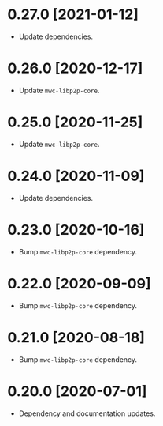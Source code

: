 # 0.27.0 [2021-01-12]

- Update dependencies.

# 0.26.0 [2020-12-17]

- Update `mwc-libp2p-core`.

# 0.25.0 [2020-11-25]

- Update `mwc-libp2p-core`.

# 0.24.0 [2020-11-09]

- Update dependencies.

# 0.23.0 [2020-10-16]

- Bump `mwc-libp2p-core` dependency.

# 0.22.0 [2020-09-09]

- Bump `mwc-libp2p-core` dependency.

# 0.21.0 [2020-08-18]

- Bump `mwc-libp2p-core` dependency.

# 0.20.0 [2020-07-01]

- Dependency and documentation updates.

